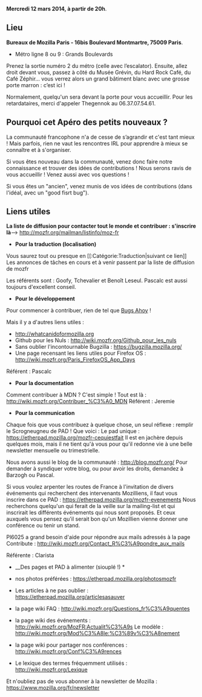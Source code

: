 __Mercredi 12 mars 2014, à partir de 20h__.

## Lieu
__Bureaux de Mozilla Paris - 16bis Boulevard Montmartre, 75009 Paris__.
* Métro ligne 8 ou 9 : Grands Boulevards

Prenez la sortie numéro 2 du métro (celle avec l’escalator).
Ensuite, allez droit devant vous, passez à côté du Musée Grévin, du Hard Rock Café, du Café Zéphir… vous verrez alors un grand bâtiment blanc avec une grosse porte marron : c’est ici !

Normalement, quelqu'un sera devant la porte pour vous accueillir. Pour les retardataires, merci d'appeler Thegennok au 06.37.07.54.61. 

## Pourquoi cet Apéro des petits nouveaux&nbsp;?
La communauté francophone n'a de cesse de s’agrandir et c'est tant mieux ! Mais parfois, rien ne vaut les rencontres IRL pour apprendre à mieux se connaître et à s'organiser. 

Si vous êtes nouveau dans la communauté, venez donc faire notre connaissance et trouver des idées de contributions ! Nous serons ravis de vous accueillir ! Venez aussi avec vos questions !

Si vous êtes un &quot;ancien&quot;, venez munis de vos idées de contributions (dans l'idéal, avec un &quot;good fisrt bug&quot;).

## Liens utiles


__La liste de diffusion pour contacter tout le monde et contribuer : s'inscrire là__--&gt; http://mozfr.org/mailman/listinfo/moz-fr

* __Pour la traduction (localisation)__

Vous saurez tout ou presque en [[:Catégorie:Traduction|suivant ce lien]] 
Les annonces de tâches en cours et à venir passent par la liste de diffusion de mozfr

Les référents sont : Goofy, Tchevalier et Benoît Leseul. Pascalc est aussi toujours d'excellent conseil.

* __Pour le développement__

Pour commencer à contribuer, rien de tel que [Bugs Ahoy](http://www.joshmatthews.net/bugsahoy/) !

Mais il y a d'autres liens utiles : 

* http://whatcanidoformozilla.org 
* Github pour les Nuls : http://wiki.mozfr.org/Github_pour_les_nuls 
* Sans oublier l'incontournable Bugzilla : https://bugzilla.mozilla.org/ 
* Une page recensant les liens utiles pour Firefox OS : http://wiki.mozfr.org/Paris_FirefoxOS_App_Days  

Référent : Pascalc 


* __Pour la documentation__

Comment contribuer à MDN ? C'est simple ! Tout est là : http://wiki.mozfr.org/Contribuer_%C3%A0_MDN
Référent : Jeremie


* __Pour la communication__

Chaque fois que vous contribuez à quelque chose, un seul réflexe : remplir le Scrogneugneu de PAD ! Que voici : Le pad unique : https://etherpad.mozilla.org/mozfr-cequiestfait 
Il est en jachère depuis quelques mois, mais il ne tient qu'à vous pour qu'il redonne vie à une belle newsletter mensuelle ou trimestrielle. 

Nous avons aussi le blog de la communauté : http://blog.mozfr.org/ 
Pour demander à syndiquer votre blog, ou pour avoir les droits, demandez à Barzogh ou Pascal. 

Si vous voulez arpenter les routes de France à l'invitation de divers événements qui recherchent des intervenants Mozilliens, il faut vous inscrire dans ce PAD : https://etherpad.mozilla.org/mozfr-evenements 
Nous recherchons quelqu'un qui ferait de la veille sur la mailing-list et qui inscrirait les différents événements qui nous sont proposés. Et ceux auxquels vous pensez qu'il serait bon qu'un Mozillien vienne donner une conférence ou tenir un stand. 

Pl6025 a grand besoin d'aide pour répondre aux mails adressés à la page Contribute : http://wiki.mozfr.org/Contact_R%C3%A9pondre_aux_mails 

Référente : Clarista 

* __Des pages et PAD à alimenter (siouplé !) * 

* nos photos préférées : https://etherpad.mozilla.org/photosmozfr 
* Les articles à ne pas oublier : https://etherpad.mozilla.org/articlesasauver 
* la page wiki FAQ : http://wiki.mozfr.org/Questions_fr%C3%A9quentes 
* la page wiki des événements : http://wiki.mozfr.org/MozFR:Actualit%C3%A9s 
Le modèle : http://wiki.mozfr.org/Mod%C3%A8le:%C3%89v%C3%A8nement 

* la page wiki pour partager nos conférences : http://wiki.mozfr.org/Conf%C3%A9rences 
* Le lexique des termes fréquemment utilisés : http://wiki.mozfr.org/Lexique 


Et n'oubliez pas de vous abonner à la newsletter de Mozilla : https://www.mozilla.org/fr/newsletter